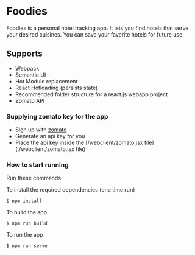 # Foodies
Foodies is a personal hotel tracking app. It lets you find hotels that serve your desired cuisines. You can save your favorite hotels for future use.

## Supports

- Webpack
- Semantic UI
- Hot Module replacement
- React Hotloading (persists state)
- Recommended folder structure for a react.js webapp project
- Zomato API

### Supplying zomato key for the app

- Sign up with [zomato](https://developers.zomato.com/api)
- Generate an api key for you
- Place the api key inside the [/webclient/zomato.jsx file](./webclient/zomato.jsx file)

### How to start running
Run these commands

To install the required dependencies (one time run)

	$ npm install

To build the app

	$ npm run build

To run the app

	$ npm run serve
